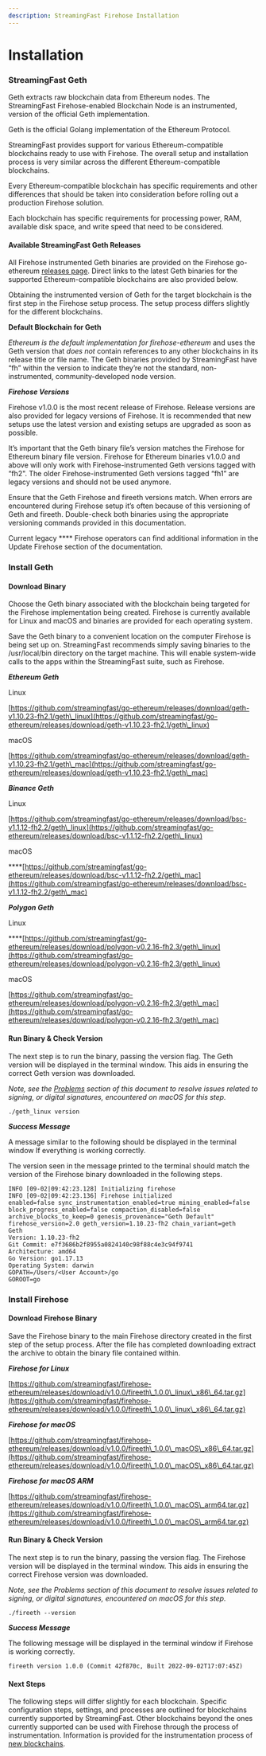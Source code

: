 ```yaml
---
description: StreamingFast Firehose Installation
---
```


# Installation

### StreamingFast Geth

Geth extracts raw blockchain data from Ethereum nodes. The StreamingFast Firehose-enabled Blockchain Node is an instrumented, version of the official Geth implementation.&#x20;

Geth is the official Golang implementation of the Ethereum Protocol.

StreamingFast provides support for various Ethereum-compatible blockchains ready to use with Firehose. The overall setup and installation process is very similar across the different Ethereum-compatible blockchains.

Every Ethereum-compatible blockchain has specific requirements and other differences that should be taken into consideration before rolling out a production Firehose solution.&#x20;

Each blockchain has specific requirements for processing power, RAM, available disk space, and write speed that need to be considered.

#### Available StreamingFast Geth Releases

All Firehose instrumented Geth binaries are provided on the Firehose go-ethereum [releases page](https://github.com/streamingfast/go-ethereum). Direct links to the latest Geth binaries for the supported Ethereum-compatible blockchains are also provided below.

Obtaining the instrumented version of Geth for the target blockchain is the first step in the Firehose setup process. The setup process differs slightly for the different blockchains.

**Default Blockchain for Geth**

_Ethereum is the default implementation for firehose-ethereum_ and uses the Geth version that _does not_ contain references to any other blockchains in its release title or file name. The Geth binaries provided by StreamingFast have “fh” within the version to indicate they’re not the standard, non-instrumented, community-developed node version.

_**Firehose Versions**_

Firehose v1.0.0 is the most recent release of Firehose. Release versions are also provided for legacy versions of Firehose. It is recommended that new setups use the latest version and existing setups are upgraded as soon as possible.

It’s important that the Geth binary file’s version matches the Firehose for Ethereum binary file version. Firehose for Ethereum binaries v1.0.0 and above will only work with Firehose-instrumented Geth versions tagged with “fh2". The older Firehose-instrumented Geth versions tagged “fh1” are legacy versions and should not be used anymore.

Ensure that the Geth Firehose and fireeth versions match. When errors are encountered during Firehose setup it’s often because of this versioning of Geth and fireeth. Double-check both binaries using the appropriate versioning commands provided in this documentation.

Current legacy **** Firehose operators can find additional information in the Update Firehose section of the documentation.

### Install Geth

#### Download Binary

Choose the Geth binary associated with the blockchain being targeted for the Firehose implementation being created. Firehose is currently available for Linux and macOS and binaries are provided for each operating system.

Save the Geth binary to a convenient location on the computer Firehose is being set up on. StreamingFast recommends simply saving binaries to the /usr/local/bin directory on the target machine. This will enable system-wide calls to the apps within the StreamingFast suite, such as Firehose.

_**Ethereum Geth**_

Linux

[https://github.com/streamingfast/go-ethereum/releases/download/geth-v1.10.23-fh2.1/geth\_linux](https://github.com/streamingfast/go-ethereum/releases/download/geth-v1.10.23-fh2.1/geth\_linux)

macOS

[https://github.com/streamingfast/go-ethereum/releases/download/geth-v1.10.23-fh2.1/geth\_mac](https://github.com/streamingfast/go-ethereum/releases/download/geth-v1.10.23-fh2.1/geth\_mac)

_**Binance Geth**_

Linux

[https://github.com/streamingfast/go-ethereum/releases/download/bsc-v1.1.12-fh2.2/geth\_linux](https://github.com/streamingfast/go-ethereum/releases/download/bsc-v1.1.12-fh2.2/geth\_linux)

macOS

****[https://github.com/streamingfast/go-ethereum/releases/download/bsc-v1.1.12-fh2.2/geth\_mac](https://github.com/streamingfast/go-ethereum/releases/download/bsc-v1.1.12-fh2.2/geth\_mac)

_**Polygon Geth**_

Linux

****[https://github.com/streamingfast/go-ethereum/releases/download/polygon-v0.2.16-fh2.3/geth\_linux](https://github.com/streamingfast/go-ethereum/releases/download/polygon-v0.2.16-fh2.3/geth\_linux)

macOS

[https://github.com/streamingfast/go-ethereum/releases/download/polygon-v0.2.16-fh2.3/geth\_mac](https://github.com/streamingfast/go-ethereum/releases/download/polygon-v0.2.16-fh2.3/geth\_mac)

#### Run Binary & Check Version

The next step is to run the binary, passing the version flag. The Geth version will be displayed in the terminal window. This aids in ensuring the correct Geth version was downloaded.

_Note, see the_ [_Problems_](https://docs.google.com/document/d/1PMf\_od2VuGirl8VS3rH-WO9OrPKkZ5rAQb28BcmeN18/edit) _section of this document to resolve issues related to signing, or digital signatures, encountered on macOS for this step._

`./geth_linux version`

_**Success Message**_

A message similar to the following should be displayed in the terminal window If everything is working correctly.

The version seen in the message printed to the terminal should match the version of the Firehose binary downloaded in the following steps.

```shell-session
INFO [09-02|09:42:23.128] Initializing firehose 
INFO [09-02|09:42:23.136] Firehose initialized                     enabled=false sync_instrumentation_enabled=true mining_enabled=false block_progress_enabled=false compaction_disabled=false archive_blocks_to_keep=0 genesis_provenance="Geth Default" firehose_version=2.0 geth_version=1.10.23-fh2 chain_variant=geth
Geth
Version: 1.10.23-fh2
Git Commit: e7f3686b2f8955a0824140c98f88c4e3c94f9741
Architecture: amd64
Go Version: go1.17.13
Operating System: darwin
GOPATH=/Users/<User Account>/go
GOROOT=go
```

### Install Firehose

#### Download Firehose Binary

Save the Firehose binary to the main Firehose directory created in the first step of the setup process. After the file has completed downloading extract the archive to obtain the binary file contained within.

_**Firehose for Linux**_&#x20;

[https://github.com/streamingfast/firehose-ethereum/releases/download/v1.0.0/fireeth\_1.0.0\_linux\_x86\_64.tar.gz](https://github.com/streamingfast/firehose-ethereum/releases/download/v1.0.0/fireeth\_1.0.0\_linux\_x86\_64.tar.gz)

_**Firehose for macOS**_&#x20;

[https://github.com/streamingfast/firehose-ethereum/releases/download/v1.0.0/fireeth\_1.0.0\_macOS\_x86\_64.tar.gz](https://github.com/streamingfast/firehose-ethereum/releases/download/v1.0.0/fireeth\_1.0.0\_macOS\_x86\_64.tar.gz)

_**Firehose for macOS ARM**_

[https://github.com/streamingfast/firehose-ethereum/releases/download/v1.0.0/fireeth\_1.0.0\_macOS\_arm64.tar.gz](https://github.com/streamingfast/firehose-ethereum/releases/download/v1.0.0/fireeth\_1.0.0\_macOS\_arm64.tar.gz)

#### Run Binary & Check Version

The next step is to run the binary, passing the version flag. The Firehose version will be displayed in the terminal window. This aids in ensuring the correct Firehose version was downloaded.

_Note, see the Problems section of this document to resolve issues related to signing, or digital signatures, encountered on macOS for this step._

`./fireeth --version`

_**Success Message**_

The following message will be displayed in the terminal window if Firehose is working correctly.

```shell-session
fireeth version 1.0.0 (Commit 42f870c, Built 2022-09-02T17:07:45Z)
```

#### Next Steps

The following steps will differ slightly for each blockchain. Specific configuration steps, settings, and processes are outlined for blockchains currently supported by StreamingFast. Other blockchains beyond the ones currently supported can be used with Firehose through the process of instrumentation. Information is provided for the instrumentation process of [new blockchains](https://firehose.streamingfast.io/integrate-new-chains/new-blockchains).
